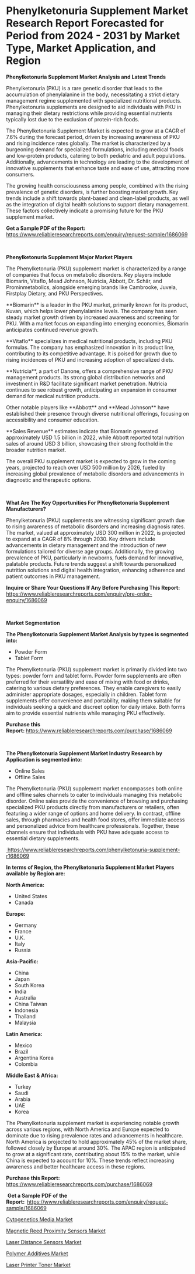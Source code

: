 <p><h1>Phenylketonuria Supplement Market Research Report Forecasted for Period from 2024 -  2031 by Market Type, Market Application, and Region</h1></p><p><strong>Phenylketonuria Supplement Market Analysis and Latest Trends</strong></p>
<p><p>Phenylketonuria (PKU) is a rare genetic disorder that leads to the accumulation of phenylalanine in the body, necessitating a strict dietary management regime supplemented with specialized nutritional products. Phenylketonuria supplements are designed to aid individuals with PKU in managing their dietary restrictions while providing essential nutrients typically lost due to the exclusion of protein-rich foods.</p><p>The Phenylketonuria Supplement Market is expected to grow at a CAGR of 7.6% during the forecast period, driven by increasing awareness of PKU and rising incidence rates globally. The market is characterized by a burgeoning demand for specialized formulations, including medical foods and low-protein products, catering to both pediatric and adult populations. Additionally, advancements in technology are leading to the development of innovative supplements that enhance taste and ease of use, attracting more consumers.</p><p>The growing health consciousness among people, combined with the rising prevalence of genetic disorders, is further boosting market growth. Key trends include a shift towards plant-based and clean-label products, as well as the integration of digital health solutions to support dietary management. These factors collectively indicate a promising future for the PKU supplement market.</p></p>
<p><strong>Get a Sample PDF of the Report:&nbsp;</strong> <a href="https://www.reliableresearchreports.com/enquiry/request-sample/1686069?utm_campaign=28&utm_medium=2&utm_source=Github&utm_content=ia&utm_term=06102024&utm_id=phenylketonuria-supplement">https://www.reliableresearchreports.com/enquiry/request-sample/1686069</a></p>
<p>&nbsp;</p>
<p><strong>Phenylketonuria Supplement Major Market Players</strong></p>
<p><p>The Phenylketonuria (PKU) supplement market is characterized by a range of companies that focus on metabolic disorders. Key players include Biomarin, Vitaflo, Mead Johnson, Nutricia, Abbott, Dr. Schär, and Prominmetabolics, alongside emerging brands like Cambrooke, Juvela, Firstplay Dietary, and PKU Perspectives.</p><p>**Biomarin** is a leader in the PKU market, primarily known for its product, Kuvan, which helps lower phenylalanine levels. The company has seen steady market growth driven by increased awareness and screening for PKU. With a market focus on expanding into emerging economies, Biomarin anticipates continued revenue growth.</p><p>**Vitaflo** specializes in medical nutritional products, including PKU formulas. The company has emphasized innovation in its product line, contributing to its competitive advantage. It is poised for growth due to rising incidences of PKU and increasing adoption of specialized diets.</p><p>**Nutricia**, a part of Danone, offers a comprehensive range of PKU management products. Its strong global distribution networks and investment in R&D facilitate significant market penetration. Nutricia continues to see robust growth, anticipating an expansion in consumer demand for medical nutrition products.</p><p>Other notable players like **Abbott** and **Mead Johnson** have established their presence through diverse nutritional offerings, focusing on accessibility and consumer education.</p><p>**Sales Revenue** estimates indicate that Biomarin generated approximately USD 1.5 billion in 2022, while Abbott reported total nutrition sales of around USD 3 billion, showcasing their strong foothold in the broader nutrition market. </p><p>The overall PKU supplement market is expected to grow in the coming years, projected to reach over USD 500 million by 2026, fueled by increasing global prevalence of metabolic disorders and advancements in diagnostic and therapeutic options.</p></p>
<p>&nbsp;</p>
<p><strong>What Are The Key Opportunities For Phenylketonuria Supplement Manufacturers?</strong></p>
<p><p>Phenylketonuria (PKU) supplements are witnessing significant growth due to rising awareness of metabolic disorders and increasing diagnosis rates. The market, valued at approximately USD 300 million in 2022, is projected to expand at a CAGR of 8% through 2030. Key drivers include advancements in dietary management and the introduction of new formulations tailored for diverse age groups. Additionally, the growing prevalence of PKU, particularly in newborns, fuels demand for innovative, palatable products. Future trends suggest a shift towards personalized nutrition solutions and digital health integration, enhancing adherence and patient outcomes in PKU management.</p></p>
<p><strong>Inquire or Share Your Questions If Any Before Purchasing This Report:</strong> <a href="https://www.reliableresearchreports.com/enquiry/pre-order-enquiry/1686069?utm_campaign=28&utm_medium=2&utm_source=Github&utm_content=ia&utm_term=06102024&utm_id=phenylketonuria-supplement">https://www.reliableresearchreports.com/enquiry/pre-order-enquiry/1686069</a></p>
<p>&nbsp;</p>
<p><strong>Market Segmentation</strong></p>
<p><strong>The Phenylketonuria Supplement Market Analysis by types is segmented into:</strong></p>
<p><ul><li>Powder Form</li><li>Tablet Form</li></ul></p>
<p><p>The Phenylketonuria (PKU) supplement market is primarily divided into two types: powder form and tablet form. Powder form supplements are often preferred for their versatility and ease of mixing with food or drinks, catering to various dietary preferences. They enable caregivers to easily administer appropriate dosages, especially in children. Tablet form supplements offer convenience and portability, making them suitable for individuals seeking a quick and discreet option for daily intake. Both forms aim to provide essential nutrients while managing PKU effectively.</p></p>
<p><strong>Purchase this Report:&nbsp;</strong><a href="https://www.reliableresearchreports.com/purchase/1686069?utm_campaign=28&utm_medium=2&utm_source=Github&utm_content=ia&utm_term=06102024&utm_id=phenylketonuria-supplement">https://www.reliableresearchreports.com/purchase/1686069</a></p>
<p>&nbsp;</p>
<p><strong>The Phenylketonuria Supplement Market Industry Research by Application is segmented into:</strong></p>
<p><ul><li>Online Sales</li><li>Offline Sales</li></ul></p>
<p><p>The Phenylketonuria (PKU) supplement market encompasses both online and offline sales channels to cater to individuals managing this metabolic disorder. Online sales provide the convenience of browsing and purchasing specialized PKU products directly from manufacturers or retailers, often featuring a wider range of options and home delivery. In contrast, offline sales, through pharmacies and health food stores, offer immediate access and personalized advice from healthcare professionals. Together, these channels ensure that individuals with PKU have adequate access to essential dietary supplements.</p></p>
<p><a href="https://www.reliableresearchreports.com/phenylketonuria-supplement-r1686069?utm_campaign=28&utm_medium=2&utm_source=Github&utm_content=ia&utm_term=06102024&utm_id=phenylketonuria-supplement">&nbsp;https://www.reliableresearchreports.com/phenylketonuria-supplement-r1686069</a></p>
<p><strong>In terms of Region, the Phenylketonuria Supplement Market Players available by Region are:</strong></p>
<p>
    <p> <strong> North America: </strong>
        <ul>
            <li>United States</li>
            <li>Canada</li>
        </ul>
        </p> 
    <p> <strong> Europe: </strong>
        <ul>
            <li>Germany</li>
            <li>France</li>
            <li>U.K.</li>
            <li>Italy</li>
            <li>Russia</li>
        </ul>
        </p> 
    <p> <strong> Asia-Pacific: </strong>
        <ul>
            <li>China</li>
            <li>Japan</li>
            <li>South Korea</li>
            <li>India</li>
            <li>Australia</li>
            <li>China Taiwan</li>
            <li>Indonesia</li>
            <li>Thailand</li>
            <li>Malaysia</li>
        </ul>
        </p> 
    <p> <strong> Latin America: </strong>
        <ul>
            <li>Mexico</li>
            <li>Brazil</li>
            <li>Argentina Korea</li>
            <li>Colombia</li>
        </ul>
        </p> 
    <p> <strong> Middle East & Africa: </strong>
        <ul>
            <li>Turkey</li>
            <li>Saudi</li>
            <li>Arabia</li>
            <li>UAE</li>
            <li>Korea</li>
        </ul>
    </p>
    </p>
<p><p>The Phenylketonuria supplement market is experiencing notable growth across various regions, with North America and Europe expected to dominate due to rising prevalence rates and advancements in healthcare. North America is projected to hold approximately 45% of the market share, followed closely by Europe at around 30%. The APAC region is anticipated to grow at a significant rate, contributing about 15% to the market, while China is expected to account for 10%. These trends reflect increasing awareness and better healthcare access in these regions.</p></p>
<p><strong>Purchase this Report: </strong><a href="https://www.reliableresearchreports.com/purchase/1686069?utm_campaign=28&utm_medium=2&utm_source=Github&utm_content=ia&utm_term=06102024&utm_id=phenylketonuria-supplement">https://www.reliableresearchreports.com/purchase/1686069</a></p>
<p>&nbsp;<strong>Get a Sample PDF of the Report:&nbsp;&nbsp;</strong><a href="https://www.reliableresearchreports.com/enquiry/request-sample/1686069?utm_campaign=28&utm_medium=2&utm_source=Github&utm_content=ia&utm_term=06102024&utm_id=phenylketonuria-supplement">https://www.reliableresearchreports.com/enquiry/request-sample/1686069</a></p>
<p><strong></strong></p>
<p><p><a href="https://github.com/RuthLucas64/Market-Research-Report-List-1/blob/main/cytogenetics-media-market.md?utm_campaign=28&utm_medium=2&utm_source=Github&utm_content=ia&utm_term=06102024&utm_id=phenylketonuria-supplement">Cytogenetics Media Market</a></p><p><a href="https://issuu.com/reportprime-2/docs/magnetic-reed-proximity-sensors-mar_9c3db88f339315?utm_campaign=28&utm_medium=2&utm_source=Github&utm_content=ia&utm_term=06102024&utm_id=phenylketonuria-supplement">Magnetic Reed Proximity Sensors Market</a></p><p><a href="https://issuu.com/reportprime-2/docs/laser-distance-sensors-market-size-_1731b0e732dc7c?utm_campaign=28&utm_medium=2&utm_source=Github&utm_content=ia&utm_term=06102024&utm_id=phenylketonuria-supplement">Laser Distance Sensors Market</a></p><p><a href="https://www.linkedin.com/pulse/polymer-additives-market-forecasts-trends-impact-analysis-bjuue?utm_campaign=28&utm_medium=2&utm_source=Github&utm_content=ia&utm_term=06102024&utm_id=phenylketonuria-supplement">Polymer Additives Market</a></p><p><a href="https://www.linkedin.com/pulse/emerging-technologies-reshaping-laser-printer-toner-market-3qghe?utm_campaign=28&utm_medium=2&utm_source=Github&utm_content=ia&utm_term=06102024&utm_id=phenylketonuria-supplement">Laser Printer Toner Market</a></p></p>